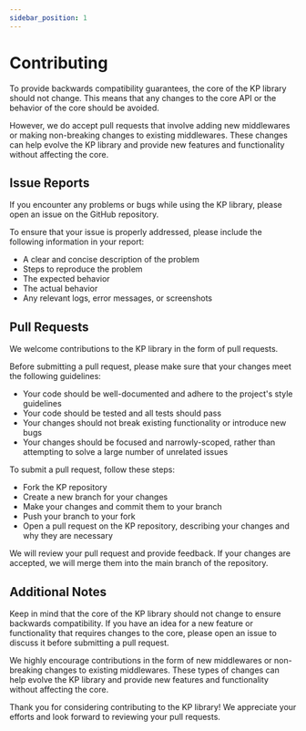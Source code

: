 ```yaml
---
sidebar_position: 1
---
```


# Contributing
To provide backwards compatibility guarantees, the core of the KP library should not change. This means that any changes to the core API or the behavior of the core should be avoided.

However, we do accept pull requests that involve adding new middlewares or making non-breaking changes to existing middlewares. These changes can help evolve the KP library and provide new features and functionality without affecting the core.

## Issue Reports
If you encounter any problems or bugs while using the KP library, please open an issue on the GitHub repository.

To ensure that your issue is properly addressed, please include the following information in your report:

- A clear and concise description of the problem
- Steps to reproduce the problem
- The expected behavior
- The actual behavior
- Any relevant logs, error messages, or screenshots

## Pull Requests
We welcome contributions to the KP library in the form of pull requests.

Before submitting a pull request, please make sure that your changes meet the following guidelines:

- Your code should be well-documented and adhere to the project's style guidelines
- Your code should be tested and all tests should pass
- Your changes should not break existing functionality or introduce new bugs
- Your changes should be focused and narrowly-scoped, rather than attempting to solve a large number of unrelated issues

To submit a pull request, follow these steps:

- Fork the KP repository
- Create a new branch for your changes
- Make your changes and commit them to your branch
- Push your branch to your fork
- Open a pull request on the KP repository, describing your changes and why they are necessary

We will review your pull request and provide feedback. If your changes are accepted, we will merge them into the main branch of the repository.

## Additional Notes
Keep in mind that the core of the KP library should not change to ensure backwards compatibility. If you have an idea for a new feature or functionality that requires changes to the core, please open an issue to discuss it before submitting a pull request.

We highly encourage contributions in the form of new middlewares or non-breaking changes to existing middlewares. These types of changes can help evolve the KP library and provide new features and functionality without affecting the core.

Thank you for considering contributing to the KP library! We appreciate your efforts and look forward to reviewing your pull requests.
